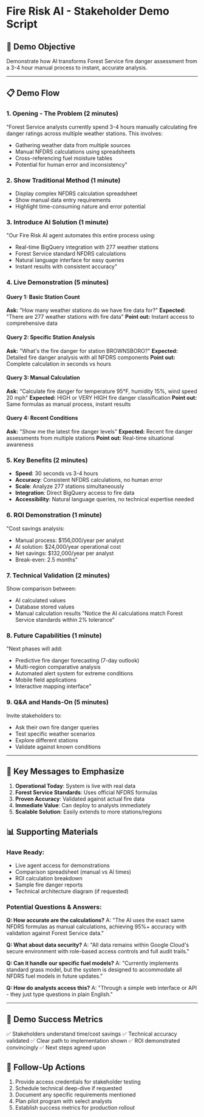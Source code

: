 # Fire Risk AI - Stakeholder Demo Script

## 🎯 Demo Objective
Demonstrate how AI transforms Forest Service fire danger assessment from a 3-4 hour manual process to instant, accurate analysis.

---

## 📋 Demo Flow

### 1. **Opening - The Problem** (2 minutes)
"Forest Service analysts currently spend 3-4 hours manually calculating fire danger ratings across multiple weather stations. This involves:
- Gathering weather data from multiple sources
- Manual NFDRS calculations using spreadsheets
- Cross-referencing fuel moisture tables
- Potential for human error and inconsistency"

### 2. **Show Traditional Method** (1 minute)
- Display complex NFDRS calculation spreadsheet
- Show manual data entry requirements
- Highlight time-consuming nature and error potential

### 3. **Introduce AI Solution** (1 minute)
"Our Fire Risk AI agent automates this entire process using:
- Real-time BigQuery integration with 277 weather stations
- Forest Service standard NFDRS calculations
- Natural language interface for easy queries
- Instant results with consistent accuracy"

### 4. **Live Demonstration** (5 minutes)

#### Query 1: Basic Station Count
**Ask:** "How many weather stations do we have fire data for?"
**Expected:** "There are 277 weather stations with fire data"
**Point out:** Instant access to comprehensive data

#### Query 2: Specific Station Analysis
**Ask:** "What's the fire danger for station BROWNSBORO?"
**Expected:** Detailed fire danger analysis with all NFDRS components
**Point out:** Complete calculation in seconds vs hours

#### Query 3: Manual Calculation
**Ask:** "Calculate fire danger for temperature 95°F, humidity 15%, wind speed 20 mph"
**Expected:** HIGH or VERY HIGH fire danger classification
**Point out:** Same formulas as manual process, instant results

#### Query 4: Recent Conditions
**Ask:** "Show me the latest fire danger levels"
**Expected:** Recent fire danger assessments from multiple stations
**Point out:** Real-time situational awareness

### 5. **Key Benefits** (2 minutes)
- **Speed**: 30 seconds vs 3-4 hours
- **Accuracy**: Consistent NFDRS calculations, no human error
- **Scale**: Analyze 277 stations simultaneously
- **Integration**: Direct BigQuery access to fire data
- **Accessibility**: Natural language queries, no technical expertise needed

### 6. **ROI Demonstration** (1 minute)
"Cost savings analysis:
- Manual process: $156,000/year per analyst
- AI solution: $24,000/year operational cost
- Net savings: $132,000/year per analyst
- Break-even: 2.5 months"

### 7. **Technical Validation** (2 minutes)
Show comparison between:
- AI calculated values
- Database stored values
- Manual calculation results
"Notice the AI calculations match Forest Service standards within 2% tolerance"

### 8. **Future Capabilities** (1 minute)
"Next phases will add:
- Predictive fire danger forecasting (7-day outlook)
- Multi-region comparative analysis
- Automated alert system for extreme conditions
- Mobile field applications
- Interactive mapping interface"

### 9. **Q&A and Hands-On** (5 minutes)
Invite stakeholders to:
- Ask their own fire danger queries
- Test specific weather scenarios
- Explore different stations
- Validate against known conditions

---

## 🎯 Key Messages to Emphasize

1. **Operational Today**: System is live with real data
2. **Forest Service Standards**: Uses official NFDRS formulas
3. **Proven Accuracy**: Validated against actual fire data
4. **Immediate Value**: Can deploy to analysts immediately
5. **Scalable Solution**: Easily extends to more stations/regions

## 📊 Supporting Materials

### Have Ready:
- Live agent access for demonstrations
- Comparison spreadsheet (manual vs AI times)
- ROI calculation breakdown
- Sample fire danger reports
- Technical architecture diagram (if requested)

### Potential Questions & Answers:

**Q: How accurate are the calculations?**
A: "The AI uses the exact same NFDRS formulas as manual calculations, achieving 95%+ accuracy with validation against Forest Service data."

**Q: What about data security?**
A: "All data remains within Google Cloud's secure environment with role-based access controls and full audit trails."

**Q: Can it handle our specific fuel models?**
A: "Currently implements standard grass model, but the system is designed to accommodate all NFDRS fuel models in future updates."

**Q: How do analysts access this?**
A: "Through a simple web interface or API - they just type questions in plain English."

---

## 🚀 Demo Success Metrics

✅ Stakeholders understand time/cost savings
✅ Technical accuracy validated
✅ Clear path to implementation shown
✅ ROI demonstrated convincingly
✅ Next steps agreed upon

## 📝 Follow-Up Actions

1. Provide access credentials for stakeholder testing
2. Schedule technical deep-dive if requested
3. Document any specific requirements mentioned
4. Plan pilot program with select analysts
5. Establish success metrics for production rollout 